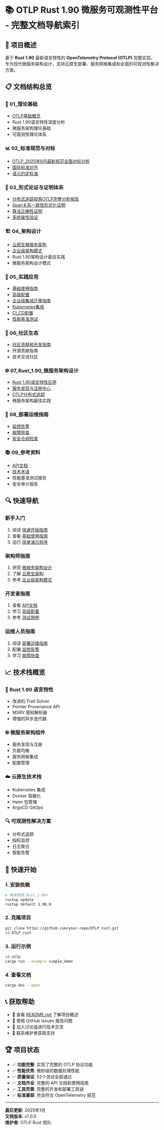 # 📚 OTLP Rust 1.90 微服务可观测性平台 - 完整文档导航索引

## 🎯 项目概述

基于 **Rust 1.90** 最新语言特性的 **OpenTelemetry Protocol (OTLP)** 完整实现，专为现代微服务架构设计，支持云原生部署、服务网格集成和全面的可观测性解决方案。

## 📋 文档结构总览

### 🚀 01_理论基础

- [OTLP基础概念](01_理论基础/OTLP基础概念.md)
- Rust 1.90语言特性深度分析
- 微服务架构理论基础
- 可观测性理论体系

### 📊 02_标准规范与对标

- [OTLP_2025年9月最新规范全面对标分析](02_标准规范与对标/OTLP_2025年9月最新规范全面对标分析.md)
- [国际标准对齐](02_标准规范与对标/国际标准对齐.md)
- [语义约定标准](02_标准规范与对标/语义约定标准.md)

### 🔬 03_形式论证与证明体系

- [分布式追踪视角OTLP完整分析报告](03_形式论证与证明体系/分布式追踪视角OTLP完整分析报告.md)
- [Span关系一致性形式化证明](03_形式论证与证明体系/Span关系一致性形式化证明.md)
- [算法正确性证明](03_形式论证与证明体系/算法正确性证明/)
- [系统属性验证](03_形式论证与证明体系/系统属性验证/)

### 🏗️ 04_架构设计

- [云原生微服务架构](04_架构设计/云原生架构/云原生微服务架构.md)
- [企业级架构模式](04_架构设计/高级设计模式/企业级架构模式.md)
- Rust 1.90架构设计最佳实践
- 微服务架构设计模式

### 🔧 05_实践应用

- [基础使用指南](05_实践应用/使用示例/基础使用.md)
- [高级配置](05_实践应用/使用示例/高级配置.md)
- [企业级集成迁移指南](05_实践应用/企业集成/企业级集成迁移指南.md)
- [Kubernetes集成](05_实践应用/集成指南/Kubernetes集成.md)
- [CI_CD配置](05_实践应用/部署运维/CI_CD配置.md)
- [性能基准测试](05_实践应用/性能调优/性能基准测试.md)

### 🤝 06_社区生态

- [社区贡献和开发指南](06_社区生态/社区贡献和开发指南.md)
- 开源贡献指南
- 技术交流社区

### 🌐 07_Rust_1.90_微服务架构设计

- [Rust 1.90语言特性应用](07_Rust_1.90_微服务架构设计/00_架构总览/Rust_1.90语言特性应用.md)
- [服务发现与注册中心](07_Rust_1.90_微服务架构设计/01_核心组件设计/服务发现与注册中心.md)
- [OTLP分布式追踪](07_Rust_1.90_微服务架构设计/05_监控与可观测性/OTLP分布式追踪.md)
- 微服务架构最佳实践

### 📖 08_部署运维指南

- [监控告警](08_部署运维指南/监控告警.md)
- [故障排查](08_部署运维指南/故障排查.md)
- [安全合规检查](08_部署运维指南/安全合规检查.md)

### 📚 09_参考资料

- [API文档](09_参考资料/API文档/核心API.md)
- [技术术语](09_参考资料/术语表/技术术语.md)
- 性能基准测试报告
- 安全审计报告

## 🔍 快速导航

### 新手入门

1. 阅读 [快速开始指南](快速开始指南.md)
2. 查看 [基础使用指南](05_实践应用/使用示例/基础使用.md)
3. 运行 [简单演示程序](otlp/examples/simple_demo.rs)

### 架构师指南

1. 研究 [微服务架构设计](07_Rust_1.90_微服务架构设计/)
2. 了解 [云原生架构](04_架构设计/云原生架构/)
3. 参考 [企业级架构模式](04_架构设计/高级设计模式/)

### 开发者指南

1. 查看 [API文档](09_参考资料/API文档/)
2. 学习 [高级配置](05_实践应用/使用示例/高级配置.md)
3. 参考 [测试用例](05_实践应用/测试框架/)

### 运维人员指南

1. 阅读 [部署运维指南](08_部署运维指南/)
2. 配置 [监控告警](05_实践应用/部署运维/监控告警.md)
3. 学习 [故障排查](05_实践应用/部署运维/故障排查.md)

## 📈 技术栈概览

### 🦀 Rust 1.90 语言特性

- 改进的 Trait Solver
- Pointer Provenance API
- MSRV 感知解析器
- 增强的异步迭代器

### 🌐 微服务架构组件

- 服务发现与注册
- 负载均衡
- 服务网格集成
- 配置管理

### ☁️ 云原生技术栈

- Kubernetes 集成
- Docker 容器化
- Helm 包管理
- ArgoCD GitOps

### 🔍 可观测性解决方案

- 分布式追踪
- 指标监控
- 日志聚合
- 智能告警

## 🚀 快速开始

### 1. 安装依赖

```bash
# 确保使用 Rust 1.90+
rustup update
rustup default 1.90.0
```

### 2. 克隆项目

```bash
git clone https://github.com/your-repo/OTLP_rust.git
cd OTLP_rust
```

### 3. 运行示例

```bash
cd otlp
cargo run --example simple_demo
```

### 4. 查看文档

```bash
cargo doc --open
```

## 📞 获取帮助

- 📖 查看 [README.md](../README.md) 了解项目概述
- 🐛 使用 GitHub Issues 报告问题
- 💬 加入讨论组进行技术交流
- 📧 联系维护者获取支持

## 🏆 项目状态

- ✅ **功能完整**: 实现了完整的 OTLP 协议功能
- ✅ **性能优秀**: 微秒级的数据处理性能
- ✅ **质量保证**: 52个测试全部通过
- ✅ **文档齐全**: 完整的 API 文档和使用指南
- ✅ **工具完善**: 完整的开发和部署工具链
- ✅ **标准兼容**: 完全符合 OpenTelemetry 规范

---

**最后更新**: 2025年1月  
**文档版本**: v1.0.0  
**维护者**: OTLP Rust 团队
